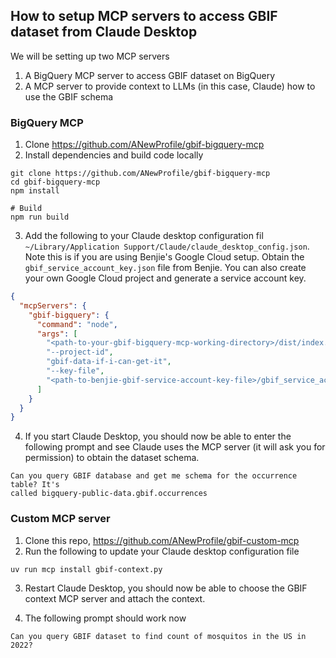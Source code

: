 
## How to setup MCP servers to access GBIF dataset from Claude Desktop

We will be setting up two MCP servers

1. A BigQuery MCP server to access GBIF dataset on BigQuery
2. A MCP server to provide context to LLMs (in this case, Claude) how to use the GBIF schema

### BigQuery MCP

1. Clone https://github.com/ANewProfile/gbif-bigquery-mcp
2. Install dependencies and build code locally

```
git clone https://github.com/ANewProfile/gbif-bigquery-mcp
cd gbif-bigquery-mcp
npm install

# Build
npm run build
```

3. Add the following to your Claude desktop configuration fil
`~/Library/Application Support/Claude/claude_desktop_config.json`. Note this is
if you are using Benjie's Google Cloud setup. Obtain the
`gbif_service_account_key.json` file from Benjie. You can also create your own
Google Cloud project and generate a service account key.

```json
{
  "mcpServers": {
    "gbif-bigquery": {
      "command": "node",
      "args": [
        "<path-to-your-gbif-bigquery-mcp-working-directory>/dist/index.js",
        "--project-id",
        "gbif-data-if-i-can-get-it",
        "--key-file",
        "<path-to-benjie-gbif-service-account-key-file>/gbif_service_account_key.json"
      ]
    }
  }
}
```

4. If you start Claude Desktop, you should now be able to enter the following
prompt and see Claude uses the MCP server (it will ask you for permission) to
obtain the dataset schema.

```
Can you query GBIF database and get me schema for the occurrence table? It's
called bigquery-public-data.gbif.occurrences
```


### Custom MCP server

1. Clone this repo, https://github.com/ANewProfile/gbif-custom-mcp
2. Run the following to update your Claude desktop configuration file

```
uv run mcp install gbif-context.py
```

3. Restart Claude Desktop, you should now be able to choose the GBIF context
MCP server and attach the context.

4. The following prompt should work now

```
Can you query GBIF dataset to find count of mosquitos in the US in 2022?
```
